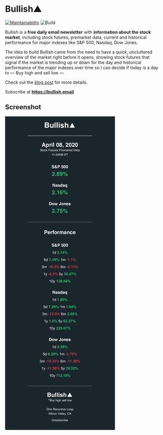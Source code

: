 # Bullish▲
[![Maintainability](https://api.codeclimate.com/v1/badges/74ac1ec726ae27d0e56e/maintainability)](https://codeclimate.com/github/eduardosasso/bullish/maintainability)
![Build](https://github.com/eduardosasso/bullish/workflows/Build/badge.svg)

Bullish is a **free daily email newsletter** with **information about the stock market**, including stock futures, premarket data, current and historical performance for major indexes like S&P 500, Nasdaq, Dow Jones.

The idea to build Bullish came from the need to have a quick, uncluttered overview of the market right before it opens, showing stock futures that signal if the market is trending up or down for the day and historical performance of the major indexes over time so I can decide if today is a day to  — Buy high and sell low —

Check out the [blog post](https://eduardosasso.co/blog/turning-my-obsession-in-the-stock-market-into-a-side-project/) for more details.

Subscribe at **https://bullish.email**

## Screenshot
![Email screenshot](/docs/screenshot.png)
